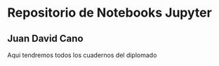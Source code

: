 # Repositorio de Notebooks Jupyter
## Juan David Cano

Aqui tendremos todos los cuadernos del diplomado
